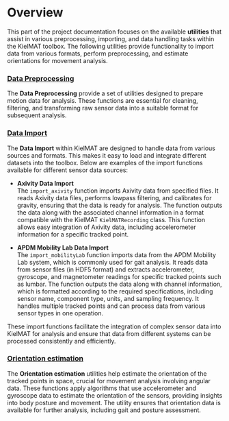 # Overview

This part of the project documentation focuses on the available **utilities** that assist in various preprocessing, importing, and data handling tasks within the KielMAT toolbox. The following utilities provide functionality to import data from various formats, perform preprocessing, and estimate orientations for movement analysis.


### [Data Preprocessing](preprocessing.md)

The **Data Preprocessing** provide a set of utilities designed to prepare motion data for analysis. These functions are essential for cleaning, filtering, and transforming raw sensor data into a suitable format for subsequent analysis.


### [Data Import](importers.md)

The **Data Import** within KielMAT are designed to handle data from various sources and formats. This makes it easy to load and integrate different datasets into the toolbox. Below are examples of the import functions available for different sensor data sources:

- **Axivity Data Import**  
  The `import_axivity` function imports Axivity data from specified files. It reads Axivity data files, performs lowpass filtering, and calibrates for gravity, ensuring that the data is ready for analysis. The function outputs the data along with the associated channel information in a format compatible with the KielMAT `KielMATRecording` class. This function allows easy integration of Axivity data, including accelerometer information for a specific tracked point.

- **APDM Mobility Lab Data Import**  
  The `import_mobilityLab` function imports data from the APDM Mobility Lab system, which is commonly used for gait analysis. It reads data from sensor files (in HDF5 format) and extracts accelerometer, gyroscope, and magnetometer readings for specific tracked points such as lumbar. The function outputs the data along with channel information, which is formatted according to the required specifications, including sensor name, component type, units, and sampling frequency. It handles multiple tracked points and can process data from various sensor types in one operation.

These import functions facilitate the integration of complex sensor data into KielMAT for analysis and ensure that data from different systems can be processed consistently and efficiently.

### [Orientation estimation](orientation_estimation.md)

The **Orientation estimation** utilities help estimate the orientation of the tracked points in space, crucial for movement analysis involving angular data. These functions apply algorithms that use accelerometer and gyroscope data to estimate the orientation of the sensors, providing insights into body posture and movement. The utility ensures that orientation data is available for further analysis, including gait and posture assessment.
